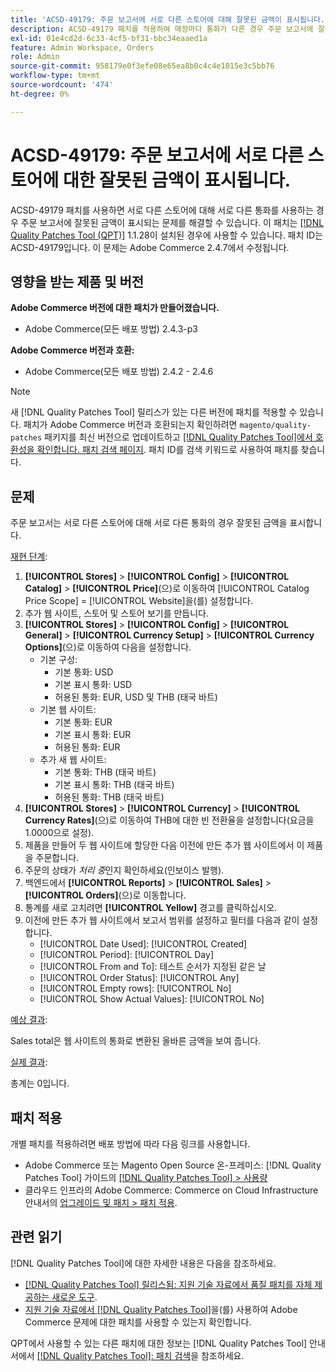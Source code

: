 ```yaml
---
title: 'ACSD-49179: 주문 보고서에 서로 다른 스토어에 대해 잘못된 금액이 표시됩니다.'
description: ACSD-49179 패치를 적용하여 매장마다 통화가 다른 경우 주문 보고서에 잘못된 금액이 표시되는 Adobe Commerce 문제를 수정하십시오.
exl-id: 01e4cd2d-6c33-4cf5-bf31-bbc34eaaed1a
feature: Admin Workspace, Orders
role: Admin
source-git-commit: 958179e0f3efe08e65ea8b0c4c4e1015e3c5bb76
workflow-type: tm+mt
source-wordcount: '474'
ht-degree: 0%

---
```


# ACSD-49179: 주문 보고서에 서로 다른 스토어에 대한 잘못된 금액이 표시됩니다.

ACSD-49179 패치를 사용하면 서로 다른 스토어에 대해 서로 다른 통화를 사용하는 경우 주문 보고서에 잘못된 금액이 표시되는 문제를 해결할 수 있습니다. 이 패치는 [[!DNL Quality Patches Tool (QPT)]](/help/announcements/adobe-commerce-announcements/magento-quality-patches-released-new-tool-to-self-serve-quality-patches.md) 1.1.28이 설치된 경우에 사용할 수 있습니다. 패치 ID는 ACSD-49179입니다. 이 문제는 Adobe Commerce 2.4.7에서 수정됩니다.

## 영향을 받는 제품 및 버전

**Adobe Commerce 버전에 대한 패치가 만들어졌습니다.**

* Adobe Commerce(모든 배포 방법) 2.4.3-p3

**Adobe Commerce 버전과 호환:**

* Adobe Commerce(모든 배포 방법) 2.4.2 - 2.4.6

>[!NOTE]
>
>새 [!DNL Quality Patches Tool] 릴리스가 있는 다른 버전에 패치를 적용할 수 있습니다. 패치가 Adobe Commerce 버전과 호환되는지 확인하려면 `magento/quality-patches` 패키지를 최신 버전으로 업데이트하고 [[!DNL Quality Patches Tool]에서 호환성을 확인합니다. 패치 검색 페이지](https://experienceleague.adobe.com/tools/commerce-quality-patches/index.html). 패치 ID를 검색 키워드로 사용하여 패치를 찾습니다.

## 문제

주문 보고서는 서로 다른 스토어에 대해 서로 다른 통화의 경우 잘못된 금액을 표시합니다.

<u>재현 단계</u>:

1. **[!UICONTROL Stores]** > **[!UICONTROL Config]** > **[!UICONTROL Catalog]** > **[!UICONTROL Price]**(으)로 이동하여 [!UICONTROL Catalog Price Scope] = [!UICONTROL Website]을(를) 설정합니다.
1. 추가 웹 사이트, 스토어 및 스토어 보기를 만듭니다.
1. **[!UICONTROL Stores]** > **[!UICONTROL Config]** > **[!UICONTROL General]** > **[!UICONTROL Currency Setup]** > **[!UICONTROL Currency Options]**(으)로 이동하여 다음을 설정합니다.
   * 기본 구성:
      * 기본 통화: USD
      * 기본 표시 통화: USD
      * 허용된 통화: EUR, USD 및 THB (태국 바트)
   * 기본 웹 사이트:
      * 기본 통화: EUR
      * 기본 표시 통화: EUR
      * 허용된 통화: EUR
   * 추가 새 웹 사이트:
      * 기본 통화: THB (태국 바트)
      * 기본 표시 통화: THB (태국 바트)
      * 허용된 통화: THB (태국 바트)
1. **[!UICONTROL Stores]** > **[!UICONTROL Currency]** > **[!UICONTROL Currency Rates]**(으)로 이동하여 THB에 대한 빈 전환율을 설정합니다(요금을 1.0000으로 설정).
1. 제품을 만들어 두 웹 사이트에 할당한 다음 이전에 만든 추가 웹 사이트에서 이 제품을 주문합니다.
1. 주문의 상태가 *처리 중*&#x200B;인지 확인하세요(인보이스 발행).
1. 백엔드에서 **[!UICONTROL Reports]** > **[!UICONTROL Sales]** > **[!UICONTROL Orders]**(으)로 이동합니다.
1. 통계를 새로 고치려면 **[!UICONTROL Yellow]** 경고를 클릭하십시오.
1. 이전에 만든 추가 웹 사이트에서 보고서 범위를 설정하고 필터를 다음과 같이 설정합니다.
   * [!UICONTROL Date Used]: [!UICONTROL Created]
   * [!UICONTROL Period]: [!UICONTROL Day]
   * [!UICONTROL From and To]: 테스트 순서가 지정된 같은 날
   * [!UICONTROL Order Status]: [!UICONTROL Any]
   * [!UICONTROL Empty rows]: [!UICONTROL No]
   * [!UICONTROL Show Actual Values]: [!UICONTROL No]

<u>예상 결과</u>:

Sales total은 웹 사이트의 통화로 변환된 올바른 금액을 보여 줍니다.

<u>실제 결과</u>:

총계는 0입니다.

## 패치 적용

개별 패치를 적용하려면 배포 방법에 따라 다음 링크를 사용합니다.

* Adobe Commerce 또는 Magento Open Source 온-프레미스: [!DNL Quality Patches Tool] 가이드의 [[!DNL Quality Patches Tool] > 사용량](https://experienceleague.adobe.com/docs/commerce-operations/tools/quality-patches-tool/usage.html)
* 클라우드 인프라의 Adobe Commerce: Commerce on Cloud Infrastructure 안내서의 [업그레이드 및 패치 > 패치 적용](https://experienceleague.adobe.com/docs/commerce-cloud-service/user-guide/develop/upgrade/apply-patches.html).

## 관련 읽기

[!DNL Quality Patches Tool]에 대한 자세한 내용은 다음을 참조하세요.

* [[!DNL Quality Patches Tool] 릴리스됨: 지원 기술 자료에서 품질 패치를 자체 제공하는 새로운 도구](/help/announcements/adobe-commerce-announcements/magento-quality-patches-released-new-tool-to-self-serve-quality-patches.md).
* [지원 기술 자료에서  [!DNL Quality Patches Tool]](/help/support-tools/patches-available-in-qpt-tool/check-patch-for-magento-issue-with-magento-quality-patches.md)을(를) 사용하여 Adobe Commerce 문제에 대한 패치를 사용할 수 있는지 확인합니다.

QPT에서 사용할 수 있는 다른 패치에 대한 정보는 [!DNL Quality Patches Tool] 안내서에서 [[!DNL Quality Patches Tool]: 패치 검색](https://experienceleague.adobe.com/tools/commerce-quality-patches/index.html)을 참조하세요.
